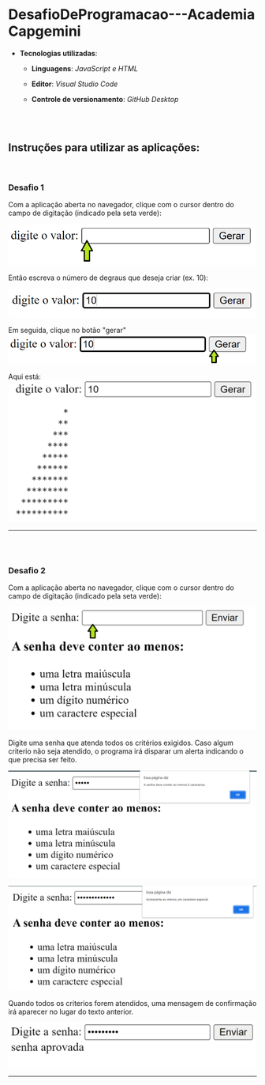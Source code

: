 # DesafioDeProgramacao---Academia Capgemini
 
* **Tecnologias utilizadas**: 

    * **Linguagens**: *JavaScript e  HTML*

    * **Editor**: *Visual Studio Code*
        
    * **Controle de versionamento**: *GitHub Desktop*

<br>
<br>

## Instruções para utilizar as aplicações:

<br>

### Desafio 1

Com a aplicação aberta no navegador, clique com o cursor dentro do campo de digitação (indicado pela seta verde):

![](img/1.png)

Então escreva o número de degraus que deseja criar (ex. 10):

![](img/2.png)

Em seguida, clique no botão "gerar"
![](img/3.png)

Aqui está:
![](img/4.png)

---
<br>
<br>

### Desafio 2

Com a aplicação aberta no navegador, clique com o cursor dentro do campo de digitação (indicado pela seta verde):

![](img/5.png)

Digite uma senha que atenda todos os critérios exigidos. Caso algum criterio não seja atendido, o programa irá disparar um alerta indicando o que precisa ser feito.

![](img/6.png)

![](img/7.png)

Quando todos os criterios forem atendidos, uma mensagem de confirmação irá aparecer no lugar do texto anterior.

![](img/8.png)

---
<br>
<br>
